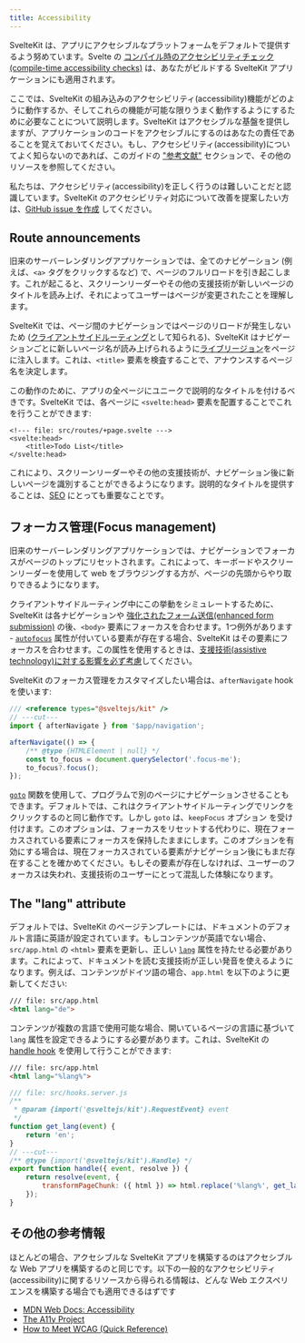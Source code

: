 ```yaml
---
title: Accessibility
---
```


SvelteKit は、アプリにアクセシブルなプラットフォームをデフォルトで提供するよう努めています。Svelte の [コンパイル時のアクセシビリティチェック(compile-time accessibility checks)](../svelte/compiler-warnings) は、あなたがビルドする SvelteKit アプリケーションにも適用されます。

ここでは、SvelteKit の組み込みのアクセシビリティ(accessibility)機能がどのように動作するか、そしてこれらの機能が可能な限りうまく動作するようにするために必要なことについて説明します。SvelteKit はアクセシブルな基盤を提供しますが、アプリケーションのコードをアクセシブルにするのはあなたの責任であることを覚えておいてください。もし、アクセシビリティ(accessibility)についてよく知らないのであれば、このガイドの ["参考文献"](accessibility#Further-reading) セクションで、その他のリソースを参照してください。

私たちは、アクセシビリティ(accessibility)を正しく行うのは難しいことだと認識しています。SvelteKit のアクセシビリティ対応について改善を提案したい方は、[GitHub issue を作成](https://github.com/sveltejs/kit/issues) してください。

## Route announcements

旧来のサーバーレンダリングアプリケーションでは、全てのナビゲーション (例えば、`<a>` タグをクリックするなど) で、ページのフルリロードを引き起こします。これが起こると、スクリーンリーダーやその他の支援技術が新しいページのタイトルを読み上げ、それによってユーザーはページが変更されたことを理解します。

SvelteKit では、ページ間のナビゲーションではページのリロードが発生しないため ([クライアントサイドルーティング](glossary#Routing)として知られる)、SvelteKit はナビゲーションごとに新しいページ名が読み上げられるように[ライブリージョン](https://developer.mozilla.org/ja/docs/Web/Accessibility/ARIA/ARIA_Live_Regions)をページに注入します。これは、`<title>` 要素を検査することで、アナウンスするページ名を決定します。

この動作のために、アプリの全ページにユニークで説明的なタイトルを付けるべきです。SvelteKit では、各ページに `<svelte:head>` 要素を配置することでこれを行うことができます:

```svelte
<!--- file: src/routes/+page.svelte --->
<svelte:head>
	<title>Todo List</title>
</svelte:head>
```

これにより、スクリーンリーダーやその他の支援技術が、ナビゲーション後に新しいページを識別することができるようになります。説明的なタイトルを提供することは、[SEO](seo#Manual-setup-title-and-meta) にとっても重要なことです。

## フォーカス管理(Focus management)

旧来のサーバーレンダリングアプリケーションでは、ナビゲーションでフォーカスがページのトップにリセットされます。これによって、キーボードやスクリーンリーダーを使用して web をブラウジングする方が、ページの先頭からやり取りできるようになります。

クライアントサイドルーティング中にこの挙動をシミュレートするために、SvelteKit は各ナビゲーションや [強化されたフォーム送信(enhanced form submission)](https://kit.svelte.jp/docs/form-actions#Progressive-enhancement) の後、`<body>` 要素にフォーカスを合わせます。1つ例外があります - [`autofocus`](https://developer.mozilla.org/en-US/docs/Web/HTML/Global_attributes/autofocus) 属性が付いている要素が存在する場合、SvelteKit はその要素にフォーカスを合わせます。この属性を使用するときは、[支援技術(assistive technology)に対する影響を必ず考慮](https://developer.mozilla.org/en-US/docs/Web/HTML/Global_attributes/autofocus#accessibility_considerations)してください。

SvelteKit のフォーカス管理をカスタマイズしたい場合は、`afterNavigate` hook を使います:

```js
/// <reference types="@sveltejs/kit" />
// ---cut---
import { afterNavigate } from '$app/navigation';

afterNavigate(() => {
	/** @type {HTMLElement | null} */
	const to_focus = document.querySelector('.focus-me');
	to_focus?.focus();
});
```

[`goto`]($app-navigation#goto) 関数を使用して、プログラムで別のページにナビゲーションさせることもできます。デフォルトでは、これはクライアントサイドルーティングでリンクをクリックするのと同じ動作です。しかし `goto` は、`keepFocus` オプション を受け付けます。このオプションは、フォーカスをリセットする代わりに、現在フォーカスされている要素にフォーカスを保持したままにします。このオプションを有効にする場合は、現在フォーカスされている要素がナビゲーション後にもまだ存在することを確かめてください。もしその要素が存在しなければ、ユーザーのフォーカスは失われ、支援技術のユーザーにとって混乱した体験になります。

## The "lang" attribute

デフォルトでは、SvelteKit のページテンプレートには、ドキュメントのデフォルト言語に英語が設定されています。もしコンテンツが英語でない場合、`src/app.html` の `<html>` 要素を更新し、正しい [`lang`](https://developer.mozilla.org/ja/docs/Web/HTML/Global_attributes/lang#accessibility) 属性を持たせる必要があります。これによって、ドキュメントを読む支援技術が正しい発音を使えるようになります。例えば、コンテンツがドイツ語の場合、`app.html` を以下のように更新してください:

```html
/// file: src/app.html
<html lang="de">
```

コンテンツが複数の言語で使用可能な場合、開いているページの言語に基づいて `lang` 属性を設定できるようにする必要があります。これは、SvelteKit の [handle hook](hooks#Server-hooks-handle) を使用して行うことができます:

```html
/// file: src/app.html
<html lang="%lang%">
```

```js
/// file: src/hooks.server.js
/**
 * @param {import('@sveltejs/kit').RequestEvent} event
 */
function get_lang(event) {
	return 'en';
}
// ---cut---
/** @type {import('@sveltejs/kit').Handle} */
export function handle({ event, resolve }) {
	return resolve(event, {
		transformPageChunk: ({ html }) => html.replace('%lang%', get_lang(event))
	});
}
```

## その他の参考情報 <!--Further-reading-->

ほとんどの場合、アクセシブルな SvelteKit アプリを構築するのはアクセシブルな Web アプリを構築するのと同じです。以下の一般的なアクセシビリティ(accessibility)に関するリソースから得られる情報は、どんな Web エクスペリエンスを構築する場合でも適用できるはずです

- [MDN Web Docs: Accessibility](https://developer.mozilla.org/en-US/docs/Learn/Accessibility)
- [The A11y Project](https://www.a11yproject.com/)
- [How to Meet WCAG (Quick Reference)](https://www.w3.org/WAI/WCAG21/quickref/)
